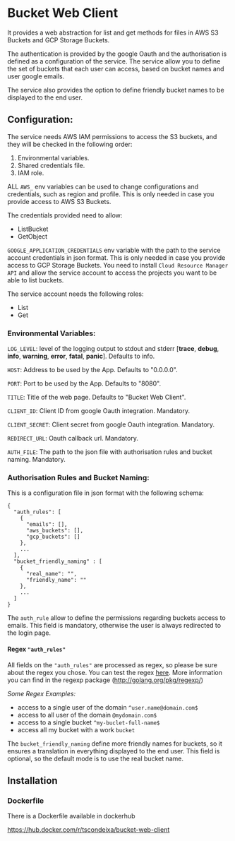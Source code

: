 # Bucket Web Client

It provides a web abstraction for list and get methods for files in AWS S3 Buckets and GCP Storage Buckets. 

The authentication is provided by the google Oauth and the authorisation is defined as a configuration of the service.
The service allow you to define the set of buckets that each user can access, based on bucket names and user google emails. 

The service also provides the option to define friendly bucket names to be displayed to the end user.

## Configuration:

The service needs AWS IAM permissions to access the S3 buckets, and they will be checked in the following order:
1. Environmental variables.
2. Shared credentials file.
3. IAM role.

ALL `AWS_` env variables can be used to change configurations and credentials, such as region and profile. 
This is only needed in case you provide access to AWS S3 Buckets.

The credentials provided need to allow:
- ListBucket
- GetObject

`GOOGLE_APPLICATION_CREDENTIALS` env variable with the path to the service account credentials in json format.
This is only needed in case you provide access to GCP Storage Buckets.
You need to install `Cloud Resource Manager API` and allow the service account to access the projects you want to be able to list buckets.


The service account needs the following roles:
- List
- Get

### Environmental Variables:

`LOG_LEVEL`: level of the logging output to stdout and stderr 
[**trace**, **debug**, **info**, **warning**, **error**, **fatal**, **panic**].
Defaults to info.

`HOST`: Address to be used by the App. Defaults to "0.0.0.0".

`PORT`: Port to be used by the App. Defaults to "8080".

`TITLE`: Title of the web page. Defaults to "Bucket Web Client".

`CLIENT_ID`: Client ID from google Oauth integration. Mandatory.

`CLIENT_SECRET`: Client secret from google Oauth integration. Mandatory.

`REDIRECT_URL`: Oauth callback url. Mandatory.

`AUTH_FILE`: The path to the json file with authorisation rules and bucket naming. Mandatory.


### Authorisation Rules and Bucket Naming:
This is a configuration file in json format with the following schema:

```
{
  "auth_rules": [
    {
      "emails": [],
      "aws_buckets": [],
      "gcp_buckets": []
    },
    ...
  ],
  "bucket_friendly_naming" : [
    {
      "real_name": "",
      "friendly_name": ""
    },
    ...
  ]
}
```

The `auth_rule` allow to define the permissions regarding buckets access to emails.
This field is mandatory, otherwise the user is always redirected to the login page.

#### Regex `"auth_rules"`
All fields on the `"auth_rules"` are processed as regex, so please be sure about the regex you chose. 
You can test the regex [here](https://regoio.herokuapp.com/).
More information you can find in the regexp package (http://golang.org/pkg/regexp/)

*Some Regex Examples:*
- access to a single user of the domain `^user.name@domain.com$`
- access to all user of the domain `@mydomain.com$`
- access to a single bucket `^my-buclet-full-name$`
- access all my bucket with a work `bucket`


The `bucket_friendly_naming` define more friendly names for buckets, so it ensures a translation in everything displayed to the end user. 
This field is optional, so the default mode is to use the real bucket name.


## Installation

### Dockerfile
There is a Dockerfile available in dockerhub

https://hub.docker.com/r/tscondeixa/bucket-web-client